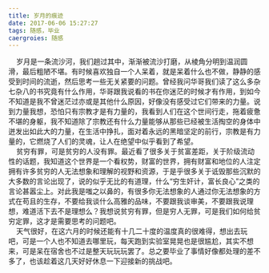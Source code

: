 ```yaml
---
title: 岁月的痕迹
date: 2017-06-06 15:27:27
tags: 随感，毕业
caergroies: 随感
---
```

&nbsp;&nbsp;&nbsp;&nbsp;岁月是一条流沙河，我们趟过其中，渐渐被流沙打磨，从棱角分明到温润圆滑，最后粗陋不堪。有时候喜欢独自一个人呆着，就是呆着什么也不做，静静的感受到时间的流逝，然后思考一些无关紧要的问题。曾经我问华哥我们读了这么多杂七杂八的书究竟有什么作用，华哥跟我说看的书在你迷茫的时候才有作用，到如今不知道是我不曾迷茫过亦或是其他什么原因，好像没有感受过它们带来的力量。说到力量我想，恐怕只有宗教才是有力量的，我看到人们在这个世间行走，拖着疲惫不堪的身躯，我不知道除了宗教还有什么力量能够从那些已经被生活掏空的身体中迸发出如此大的力量，在生活中挣扎，面对着永远的黑暗坚定的前行，宗教是有力量的，它燃烧了人们的灵魂，让人在绝望中似乎看到了希望。  
&nbsp;&nbsp;&nbsp;&nbsp;贫穷有罪，可是贫穷的人没有罪。最近看了很多关于贫富差距，关于阶级流动性的话题，我知道这个世界是一个看权势，财富的世界，拥有财富和地位的人注定拥有许多贫穷的人无法想象和理解的视野和资源，于是乎很多关于诋毁那些沉默的大多数的言论出现了，说的似乎无比的有道理，什么“穷生奸计，富长良心”之类的言论甚嚣尘上。对此我是嗤之以鼻的，有很多你无法想象的人通过你无法想象的方式在苟且的生存，不要给我谈什么高雅的品味，不要跟我谈审美，不要跟我说理想，难道活下去不是理想么？我想说贫穷有罪，但是穷人无罪，可是我们如何给贫穷定罪，这才是需要思考的问题吧。  
&nbsp;&nbsp;&nbsp;&nbsp;天气很好，在这六月的时候还能有十几二十度的温度真的很难得，想出去玩吧，可是一个人也不知道去哪里玩，每天跑到实验室晃晃也是很尴尬，其实不想来，可是呆在宿舍也不过是整天玩玩玩罢了。总之要毕业了事情好像都处理的差不多了，也该趁着这几天好好休息一下迎接新的挑战吧。
